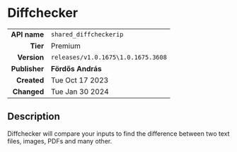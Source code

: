 # Diffchecker
| | |
|-:|-|
|**API name**|`shared_diffcheckerip`|
|**Tier**|Premium|
|**Version**|`releases/v1.0.1675\1.0.1675.3608`|
|**Publisher**|**Fördős András**|
|**Created**|Tue Oct 17 2023|
|**Changed**|Tue Jan 30 2024|

## Description
Diffchecker will compare your inputs to find the difference between two text files, images, PDFs and many other.
